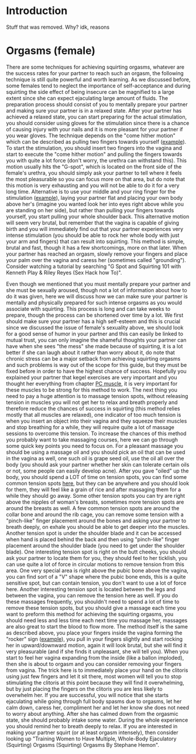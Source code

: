 # Introduction

Stuff that was removed. Why? idk, reasons

# Orgasms (female)

There are some techniques for achieving squirting orgasms, whatever are the success rates for your partner to reach such an orgasm, the following technique is still quite powerful and worth learning. As we discussed before, some females tend to neglect the importance of self-acceptance and during squirting the side effect of being insecure can be magnified to a large extent since she can expect ejaculating large amount of fluids. The preparation process should consist of you to mentally prepare your partner and making sure your partner is in a relaxed state. After your partner has achieved a relaxed state, you can start preparing for the actual stimulation, you should consider using gloves for the stimulation since there is a chance of causing injury with your nails and it is more pleasant for your partner if you wear gloves. The technique depends on the "come hither motion" which can be described as pulling two fingers towards yourself ([example](images/orgasms_female_comehither.jpg)). To start the stimulation, you should insert two fingers into the vagina and start to execute the "come hither motion" and pulling the fingers towards you with quite a lot force (don't worry, the urethra can withstand this). This motion usually hits the "G-spot", which is located on the front side of the female's urethra, you should simply ask your partner to tell where it feels the most pleasurable so you can focus more on that area, but do note that this motion is very exhausting and you will not be able to do it for a very long time. Alternative is to use your middle and your ring finger for the stimulation ([example](images/orgasms_female_rocker.jpg)), laying your partner flat and placing your own body above her's (imagine you wanted look her into eyes right above while you are standing on her side), but rather than pulling your fingers towards yourself, you start pulling your whole shoulder back. This alternative motion will seem very brutal, but remember that the vagina is capable of giving birth and you will immediately find out that your partner experiences very intense stimulation (you should be able to rock her whole body with just your arm and fingers) that can result into squirting. This method is simple, brutal and fast, though it has a few shortcomings, more on that later. When your partner has reached an orgasm, slowly remove your fingers and place your palm over the vagina and caress her (sometimes called "grounding"). Consider watching a tutorial by searching "G Spot and Squirting 101 with Kenneth Play & Riley Reyes (Sex Hack how To)".

Even though we mentioned that you must mentally prepare your partner and she must be sexually aroused, though not a lot of information about how to do it was given, here we will discuss how we can make sure your partner is mentally and physically prepared for such intense orgasms as you would associate with squirting. This process is long and can take weeks to prepare, though the process can be shortened over time by a lot. We first should make sure your partner has a high self-esteem and this is crucial since we discussed the issue of female's sexuality above, we should look for a good sense of humor in your partner and this can easily be linked to mutual trust, you can only imagine the shameful thoughts your partner can have when she sees "the mess" she made because of squirting, it is a lot better if she can laugh about it rather than worry about it, do note that chronic stress can be a major setback from achieving squirting orgasms and such problems is way out of the scope for this guide, but they must be fixed before in order to have the highest chance of success. Hopefully you explained your partner that kegel exercises are very important and you thought her everything from chapter [PC muscle](index.md#pc-muscle), it is very important for these muscles to be strong for this method to work. The next thing you need to pay a huge attention is to massage tension spots, without releasing tension in muscles you will not get her to relax and breath properly and therefore reduce the chances of success in squirting (this method relies mostly that all muscles are relaxed), one indicator of too much tension is when you insert an object into their vagina and they squeeze their muscles and stop breathing for a while, they will require quite a lot of massage sessions to overcome this tension. To increase the chances of this method you probably want to take massaging courses, here we can go through some quick key points you need to focus on. For a pleasant massage you should be using a massage oil and you should pick an oil that can be used in the vagina as well, one such oil is grape seed oil, use the oil all over the body (you should ask your partner whether her skin can tolerate certain oils or not, some people can easily develop acne). After you gave "oiled" up the body, you should spend a LOT of time on tension spots, you can find some common tension spots [here](images/orgasms_female_tensionspots.jpg), but they can be anywhere and you should look for them, they will feel like a grain of rice and after massaging them for a while they should go away. Some other tension spots you can try are right above the nipples of woman's breasts, sometimes more tension spots are around the breasts as well. A few common tension spots are around the collar bone and around the rib cage, you can remove some tension with a "pinch-like" finger placement around the bones and asking your partner to breath deeply, on exhale you should be able to get deeper into the muscles. Another tension spot is under the shoulder blade and it can be accessed when hand is placed behind the back and then using "pinch-like" finger placement around the shoulder blade (you need to get under the shoulder blade). One interesting tension spot is right on the butt cheeks, you should ask your partner to locate them for you, they should feel to her ticklish, you can use quite a lot of force in circular motions to remove tension from this area. One very special area is right above the pubic bone above the vagina, you can find sort of a "V" shape where the pubic bone ends, this is a quite sensitive spot, but can contain tension, you don't want to use a lot of force here. Another interesting tension spot is located between the legs and between the vagina, you can remove the tension here as well. If you do these massages frequently, you shouldn't need to spend a lot of time to remove these tension spots, but you should give a massage each time you want to preform this method for achieving the squirting orgasms, you should need less and less time each next time you massage her, massages are also great to start the blood to flow more. The method itself is the same as described above, you place your fingers inside the vagina forming the "rocker" sign ([example](images/orgasms_female_rocker.jpg)), you pull in your fingers slightly and start rocking her in upward/downward motion, again it will look brutal, but she will find it very pleasurable (and if she finds it unpleasant, she will tell you). When you start to feel her vagina expanding from the inside (like a ballon imploded), then she is about to orgasm and you can consider removing your fingers from vagina. The trick here is to immediately place your hand on the clitoris using just few fingers and let it sit there, most women will tell you to stop stimulating the clitoris at this point because they will find it overwhelming, but by just placing the fingers on the clitoris you are less likely to overwhelm her. If you are successful, you will notice that she starts ejaculating while going through full body spasms due to orgasms, let her calm down, caress her, compliment her and let her know she does not need to worry about anything. After she has calmed down from the orgasmic state, she should probably intake some water. During the whole experience you should remind her to breath deeply to relax. If you are interested in making your partner squirt (or at least orgasm intensely), then consider looking up "Training Women to Have Multiple, Whole-Body Ejaculatory (Squirting) Orgasms (Squirting) Orgasms By Stephane Hemon".
